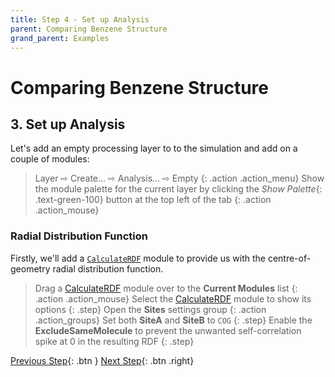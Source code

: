 ```yaml
---
title: Step 4 - Set up Analysis
parent: Comparing Benzene Structure
grand_parent: Examples
---
```

# Comparing Benzene Structure

## 3. Set up Analysis

Let's add an empty processing layer to to the simulation and add on a couple of modules:

> Layer &#8680; Create... &#8680; Analysis... &#8680; Empty
{: .action .action_menu}
> Show the module palette for the current layer by clicking the _Show Palette_{: .text-green-100} button at the top left of the tab
{: .action .action_mouse}

### 

### Radial Distribution Function

Firstly, we'll add a [`CalculateRDF`](/userguide/modules/calculaterdf) module to provide us with the centre-of-geometry radial distribution function.

> Drag a [CalculateRDF](/userguide/modules/calculatedrdf) module over to the **Current Modules** list
{: .action .action_mouse}
> Select the [CalculateRDF](/userguide/modules/calculatedrdf) module to show its options
{: .step}
> Open the **Sites** settings group
{: .action .action_groups}
> Set both **SiteA** and **SiteB** to `COG`
{: .step}
> Enable the **ExcludeSameMolecule** to prevent the unwanted self-correlation spike at 0 in the resulting RDF
{: .step}

[Previous Step](step9b.md){: .btn }   [Next Step](step10.md){: .btn .right}
